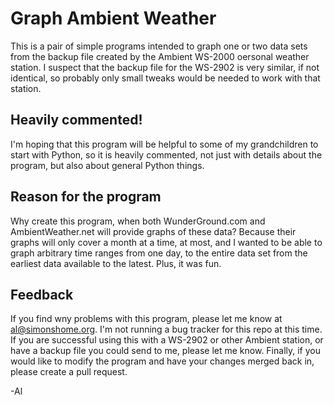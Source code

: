 # Graph Ambient Weather

This is a pair of simple programs intended to graph one or
two data sets from the backup file created by the Ambient 
WS-2000 oersonal weather station.  I suspect that the backup
file for the WS-2902 is very similar, if not identical, so 
probably only small tweaks would be needed to work with that 
station.

## Heavily commented!

I'm hoping that this program will be helpful to some of my
grandchildren to start with Python, so it is heavily 
commented, not just with details about the program, but also
about general Python things.

## Reason for the program

Why create this program, when both WunderGround.com and 
AmbientWeather.net will provide graphs of these data?
Because their graphs will only cover a month at a time, at
most, and I wanted to be able to graph arbitrary time ranges
from one day, to the entire data set from the earliest data 
available to the latest. Plus, it was fun.

## Feedback

If you find wny problems with this program, please let me
know at <al@simonshome.org>. I'm not running a bug tracker 
for this repo at this time. If you are successful using this
with a WS-2902 or other Ambient station, or have a backup
file you could send to me, please let me know. Finally, if
you would like to modify the program and have your changes 
merged back in, please create a pull request.

-Al